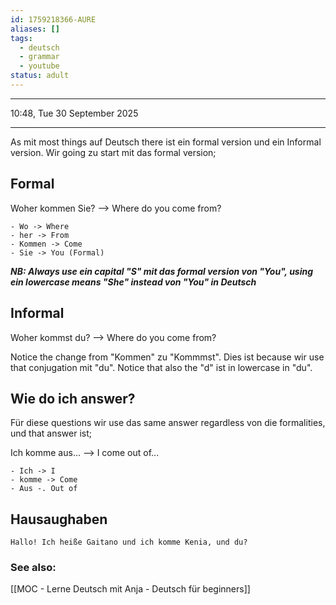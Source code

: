```yaml
---
id: 1759218366-AURE
aliases: []
tags:
  - deutsch
  - grammar
  - youtube
status: adult
---
```


---

10:48, Tue 30 September 2025

---

As mit most things auf Deutsch there ist ein formal version und ein Informal
version. Wir going zu start mit das formal version;

## Formal

Woher kommen Sie? --> Where do you come from?

    - Wo -> Where
    - her -> From
    - Kommen -> Come
    - Sie -> You (Formal)

**_NB: Always use ein capital "S" mit das formal version von "You", using ein
lowercase means "She" instead von "You" in Deutsch_**

## Informal

Woher kommst du? --> Where do you come from?

Notice the change from "Kommen" zu "Kommmst". Dies ist because wir use that
conjugation mit "du". Notice that also the "d" ist in lowercase in "du".

## Wie do ich answer?

Für diese questions wir use das same answer regardless von die formalities, und
that answer ist;

Ich komme aus... --> I come out of...

    - Ich -> I
    - komme -> Come
    - Aus -. Out of

## Hausaughaben

    Hallo! Ich heiße Gaitano und ich komme Kenia, und du?

### See also:

[[MOC - Lerne Deutsch mit Anja - Deutsch für beginners]]
